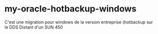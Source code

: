 # my-oracle-hotbackup-windows
C'est une migration pour windows de la version entreprise (hotbackup sur le DDS Distant d'un SUN 450 
